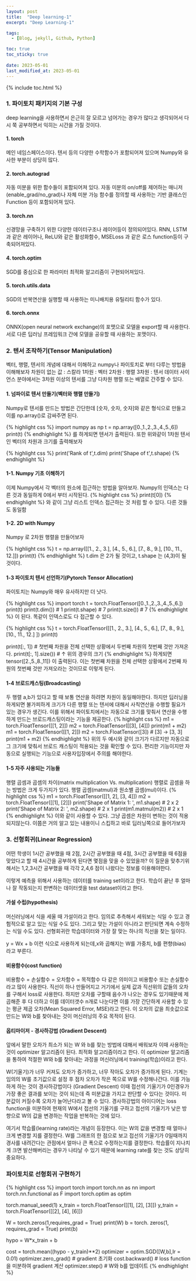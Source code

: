 ```yaml
---
layout: post
title:  "Deep learning-1"
excerpt: "Deep Learning-1"

tags:
  - [Blog, jekyll, Github, Python]

toc: true
toc_sticky: true
 
date: 2023-05-01
last_modified_at: 2023-05-01
---
```

{% include toc.html %}


### 1. 파이토치 패키지의 기본 구성
deep learning을 사용하면서 은근히 잘 모르고 넘어가는 경우가 많다고 생각되어서 다시 쭉 공부하면서 익히는 시간을 가질 것이다.
#### 1. torch
메인 네임스페이스이다. 텐서 등의 다양한 수학함수가 포함되어져 있으며 Numpy와 유사한 부분이 상당히 많다.
#### 2. torch.autograd
자동 미분을 위한 함수들이 포함되어져 있다. 자동 미분의 on/off를 제어하는 매니저(enable_grad/no_grad)나 자체 미분 가능 함수를 정의할 때 사용하는 기반 클래스인 Function 등이 포함되어져 있다.
#### 3. torch.nn
신경망을 구축하기 위한 다양한 데이터구조나 레이어등이 정의되어있다. RNN, LSTM과 같은 레이어나, ReLU와 같은 활성화함수, MSELoss 과 같은 로스 function등이 구축되어져있다.
#### 4. torch.optim
SGD를 중심으로 한 파라미터 최적화 알고리즘이 구현되어져있다.
#### 5. torch.utils.data
SGD의 반복연산을 실행할 때 사용하는 미니배치용 유틸리티 함수가 있다.
#### 6. torch.onnx
ONNX(open neural network exchange)의 포맷으로 모델을 export할 때 사용한다. 서로 다른 딥러닝 프레임워크 간에 모델을 공유할 때 사용하는 포맷이다.

### 2. 텐서 조작하기(Tensor Manipulation)
벡터, 행렬, 텐서의 개념에 대해서 이해하고 numpy나 파이토치로 부터 다루는 방법을 이해해보자
차원이 없는 값 : 스칼라
1차원 : 벡터
2차원 : 행렬
3차원 : 텐서
데이터 사이언스 분야에서는 3차원 이상의 텐서를 그냥 다차원 행렬 또는 배열로 간주할 수 있다.

#### 1. 넘파이로 텐서 만들기(벡터와 행렬 만들기)
Numpy로 텐서를 만드는 방법은 간단한데 [숫자, 숫자, 숫자]와 같은 형식으로 만들고 이를 np.array()로 감싸주면 된다.

{% highlight css %} 
import numpy as np
t = np.array([0.,1.,2.,3.,4.,5.,6])
print(t)
{% endhighlight %}
를 하게되면 텐서가 출력된다.
또한 위와같이 1차원 텐서인 벡터의 차원과 크기를 출력해보자

{% highlight css %} 
print('Rank of t',t.dim)
print('Shape of t',t.shape)
{% endhighlight %}

#### 1-1. Numpy 기초 이해하기
이제 Numpy에서 각 벡터의 원소에 접근하는 방법을 알아보자. Numpy의 인덱스는 다른 것과 동일하게 0에서 부터 시작된다.
{% highlight css %} 
print(t[0])
{% endhighlight %}
와 같이 그냥 리스트 인덱스 접근하는 것 처럼 할 수 있다.
다른 것들도 동일함

#### 1-2. 2D with Numpy 
Numpy 로 2차원 행렬을 만들어보자

{% highlight css %} 
t = np.array([[1., 2., 3.], [4., 5., 6.], [7., 8., 9.], [10., 11., 12.]])
print(t)
{% endhighlight %}
t.dim 은 2가 될 것이고, t.shape 는 (4,3)이 될것이다. 

#### 1-3 파이토치 텐서 선언하기(Pytorch Tensor Allocation)
파이토치는 Numpy와 매우 유사하지만 더 낫다.

{% highlight css %} 
import torch
t = torch.FloatTensor([0.,1.,2.,3.,4.,5.,6.])
print(t)
print(t.dim()) # 1
print(t.shape) # 7
print(t.size()) # 7
{% endhighlight %}
이 된다. 똑같이 인덱스로도 다 접근할 수 있다.

{% highlight css %} 
t = torch.FloatTensor([[1., 2., 3.],
                       [4., 5., 6.],
                       [7., 8., 9.],
                       [10., 11., 12.]
                      ])
print(t)

print(t[:, 1]) # 첫번째 차원을 전체 선택한 상황에서 두번째 차원의 첫번째 것만 가져온다.
print(t[:, 1].size()) # ↑ 위의 경우의 크기
{% endhighlight %}
하게되면 tensor([2.,5.,8.,11])
이 출력된다. 이는 첫번째 차원을 전체 선택한 상황에서 2번째 차원의 첫번째 것만 가져오라는 것이므로 이렇게 된다.

#### 1-4 브로드캐스팅(Broadcasting)
두 행렬 a,b가 있다고 할 때 보통 연산을 하려면 차원이 동일해야한다. 하지만 딥러닝을 하게되면 불가피하게 크기가 다른 행렬 또는 텐서에 대해서 사칙연산을 수행할 필요가 있는 경우가 생긴다. 이를 위해서 파이토치에서는 자동으로 크기를 맞춰서 연산을 수행하게 만드는 브로드캐스팅이라는 기능을 제공한다.
{% highlight css %} 
m1 = torch.FloatTensor([[1, 2]])
m2 = torch.FloatTensor([[3], [4]])
print(m1 + m2)
m1 = torch.FloatTensor([[1, 2]])
m2 = torch.FloatTensor([3]) # [3] -> [3, 3]
print(m1 + m2)
{% endhighlight %}
위의 두 예시와 같이 크기가 다르지만 자동으로 그 크기에 맞춰서 브로드 캐스팅이 적용되는 것을 확인할 수 있다.
편리한 기능이지만 자동으로 실행되는 기능으로 사용자입장에서 주의를 해야한다. 

#### 1-5 자주 사용되는 기능들
행렬 곱셈과 곱셈의 차이(matrix multiplication Vs. multiplication)
행렬로 곱셈을 하는 방법은 크게 두가지가 있다. 행렬 곱셈(matmul)과 원소별 곱셈(mul)이다.
{% highlight css %} 
m1 = torch.FloatTensor([[1, 2], [3, 4]])
m2 = torch.FloatTensor([[1], [2]])
print('Shape of Matrix 1: ', m1.shape) # 2 x 2
print('Shape of Matrix 2: ', m2.shape) # 2 x 1
print(m1.matmul(m2)) # 2 x 1
{% endhighlight %}
이와 같이 사용할 수 있다. 그냥 곱셈은 차원이 변하는 것이 적용되지않는다.
이쯤은 거의 알고 있는 내용이니 스킵하고 바로 딥러닝쪽으로 들어가보자

### 3. 선형회귀(Linear Regression)
어떤 학생이 1시간 공부했을 때 2점, 2시간 공부했을 때 4점, 3시간 공부했을 때 6점을 맞았다고 할 때 4시간을 공부하게 된다면 몇점을 맞을 수 있었을까?
이 질문을 맞추기위해서는 1,2,3시간 공부했을 때 각각 2,4,6 점이 나왔다는 정보를 이용해야한다.

이렇게 예측을 위해서 사용하는 데이터를 training set이라고 한다. 학습이 끝난 후 얼마나 잘 작동되는지 판변하는 데이터셋을 test dataset이라고 한다.

#### 가설 수립(hypothesis)
머신러닝에서 식을 세울 때 가설이라고 한다. 임의로 추측해서 세워보는 식일 수 있고 경험적으로 알고 있는 식일 수도 있다.
그리고 맞는 가설이 아니라고 판단되면 계속 수정하는 식일 수도 있다.
선형회귀란 학습데이터와 가장 잘 맞는 하나의 직선을 찾는 일이다.

y = Wx + b 이런 식으로 사용하게 되는데,x와 곱해지는 W를 가중치, b를 편향(bias)라고 부른다.

#### 비용함수(cost function)
비용함수 = 손실함수 = 오차함수 = 목적함수
다 같은 의미이고 비용함수 또는 손실함수라고 많이 사용한다.
직선이 하나 만들어지고 거기에서 실제 값과 직선위의 값들의 오차를 구해서 loss로 사용한다.
하지만 오차를 구할때 음수가 나오는 경우도 있기때문에 제곱해준 후 다 더하고 이를 데이터갯수 n개로 나눈다면
이를 가장 간단하게 사용할 수 있는 평균 제곱 오차(Mean Squared Error, MSE)라고 한다.
이 오차의 값을 최솟값으로 만드는 W와 b를 찾아내는 것이 머신러닝의 주요 목적이 된다.

#### 옵티마이저 - 경사하강법 (Gradient Descent)
앞에서 말한 오차가 최소가 되는 W 와 b를 찾는 방법에 대해서 배워보자
이때 사용하는 것이 optimizer 알고리즘이 된다. 최적화 알고리즘이라고 한다.
이 optimizer 알고리즘을 통하여 적절한 W와 b를 찾아내는 과정을 머신러닝에서 training(학습)이라고 한다.

W(기울기)가 너무 커져도 오차가 증가하고, 너무 작아도 오차가 증가하게 된다. 기계는 임의의 W를 초기값으로 설정 후 점차 오차가 작은 쪽으로 W를 수정해나간다. 이를 가능하게 하는 것이 경사하강법이다 (Gradient Descent)
이때 접선의 기울기가 0인경우가 가장 좋은 결과를 보이는 것이 되는데 즉 미분값을 가지고 판단할 수 있다는 것이다. 미분값이 커질수록 오차가 늘어난다라고 볼 수 있다.
경사하강법의 아이디어는 loss function을 미분하여 현재의 W에서 접선의 기울기를 구하고 접선의 기울기가 낮은 방향으로 W의 값을 변경하는 작업을 반복하는 것에 있다.

여기서 학습률(learning rate)라는 개념이 등장한다. 이는 W의 값을 변경할 때 얼마나 크게 변경할 지를 결정한다. W를 그래프의 한 점으로 보고 접선의 기울기가 0일때까지 경사를 내려간다는 관점에서 얼마나 큰 폭으로 수정하는지를 결정한다.
학습률이 지나치게 크면 발산해버리는 경우가 나타날 수 있기 때문에 learning rate를 찾는 것도 상당히 중요하다.

### 파이토치로 선형회귀 구현하기

{% highlight css %} 
import torch
import torch.nn as nn
import torch.nn.functional as F
import torch.optim as optim

torch.manual_seed(1)
x_train = torch.FloatTensor([[1], [2], [3]])
y_train = torch.FloatTensor([[2], [4], [6]])

W = torch.zeros(1,requires_grad = True)
print(W)
b = torch. zeros(1, requires_grad = True)
print(b)

hypo = W*x_train + b

cost = torch.mean((hypo - y_train)**2)
optimizer = optim.SGD([W,b],lr = 0.01)
optimizer.zero_grad() # gradient 초기화
cost.backward() # loss function 을 미분하여 gradient 계산
optimizer.step() # W와 b를 업데이트
{% endhighlight %}

